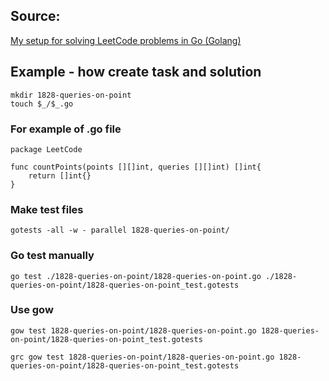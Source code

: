 ## Source:

[My setup for solving LeetCode problems in Go (Golang)](https://www.youtube.com/watch?v=yKLTOQFcXsE&list=PLkS1-wgPo06-PW14bwcv_ETJFwaWZzKxm&index=45)

## Example - how create task and solution 

```shell
mkdir 1828-queries-on-point
touch $_/$_.go
```
### For example of .go file

```Golang
package LeetCode

func countPoints(points [][]int, queries [][]int) []int{
    return []int{}
}
```
### Make test files 

```shell
gotests -all -w - parallel 1828-queries-on-point/
```

### Go test manually 

```shell
go test ./1828-queries-on-point/1828-queries-on-point.go ./1828-queries-on-point/1828-queries-on-point_test.gotests
```

### Use gow

```shell
gow test 1828-queries-on-point/1828-queries-on-point.go 1828-queries-on-point/1828-queries-on-point_test.gotests
```


```shell
grc gow test 1828-queries-on-point/1828-queries-on-point.go 1828-queries-on-point/1828-queries-on-point_test.gotests
```



